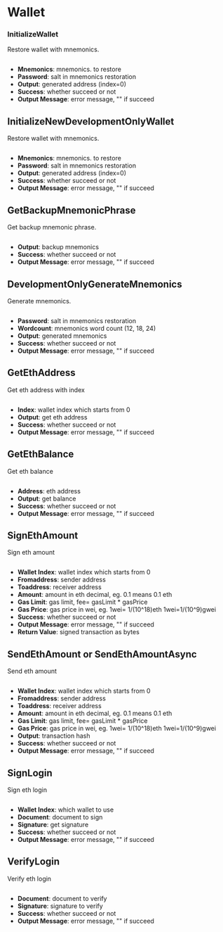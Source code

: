 # Wallet

### InitializeWallet

Restore wallet with mnemonics.

<figure><img src="../../../.gitbook/assets/image (14) (1).png" alt=""><figcaption></figcaption></figure>

* **Mnemonics**: mnemonics. to restore
* **Password**: salt in mnemonics restoration
* **Output**: generated address (index=0)
* **Success**: whether succeed or not
* **Output Message**: error message, "" if succeed

## InitializeNewDevelopmentOnlyWallet



Restore wallet with mnemonics.

<figure><img src="../../../.gitbook/assets/image (24).png" alt=""><figcaption></figcaption></figure>

* **Mnemonics**: mnemonics. to restore
* **Password**: salt in mnemonics restoration
* **Output**: generated address (index=0)
* **Success**: whether succeed or not
* **Output Message**: error message, "" if succeed

## GetBackupMnemonicPhrase

Get backup mnemonic phrase.

<figure><img src="../../../.gitbook/assets/image (18).png" alt=""><figcaption></figcaption></figure>

* **Output**: backup mnemonics
* **Success**: whether succeed or not
* **Output Message**: error message, "" if succeed

## DevelopmentOnlyGenerateMnemonics

Generate mnemonics.

<figure><img src="../../../.gitbook/assets/image (23).png" alt=""><figcaption></figcaption></figure>

* **Password**: salt in mnemonics restoration
* **Wordcount**: mnemonics word count (12, 18, 24)
* **Output**: generated mnemonics
* **Success**: whether succeed or not
* **Output Message**: error message, "" if succeed

## GetEthAddress

Get eth address with index

<figure><img src="../../../.gitbook/assets/image (27).png" alt=""><figcaption></figcaption></figure>

* **Index**: wallet index which starts from 0
* **Output**: get eth address
* **Success**: whether succeed or not
* **Output Message**: error message, "" if succeed

## GetEthBalance

Get eth balance

<figure><img src="../../../.gitbook/assets/image (22).png" alt=""><figcaption></figcaption></figure>

* **Address**: eth address
* **Output**: get balance
* **Success**: whether succeed or not
* **Output Message**: error message, "" if succeed

## SignEthAmount

Sign eth amount

<figure><img src="../../../.gitbook/assets/image (13).png" alt=""><figcaption></figcaption></figure>

* **Wallet Index**: wallet index which starts from 0
* **Fromaddress**: sender address
* **Toaddress**: receiver address
* **Amount**: amount in eth decimal, eg. 0.1 means 0.1 eth
* **Gas Limit**: gas limit, fee= gasLimit \* gasPrice
* **Gas Price**: gas price in wei, eg. 1wei= 1/(10^18)eth 1wei=1/(10^9)gwei
* **Success**: whether succeed or not
* **Output Message**: error message, "" if succeed
* **Return Value**: signed transaction as bytes

## SendEthAmount or SendEthAmountAsync

Send eth amount

<figure><img src="../../../.gitbook/assets/image (12).png" alt=""><figcaption></figcaption></figure>

* **Wallet Index**: wallet index which starts from 0
* **Fromaddress**: sender address
* **Toaddress**: receiver address
* **Amount**: amount in eth decimal, eg. 0.1 means 0.1 eth
* **Gas Limit**: gas limit, fee= gasLimit \* gasPrice
* **Gas Price**: gas price in wei, eg. 1wei= 1/(10^18)eth 1wei=1/(10^9)gwei
* **Output**: transaction hash
* **Success**: whether succeed or not
* **Output Message**: error message, "" if succeed

## SignLogin

Sign eth login

<figure><img src="../../../.gitbook/assets/image (16).png" alt=""><figcaption></figcaption></figure>

* **Wallet Index**: which wallet to use
* **Document**: document to sign
* **Signature**: get signature
* **Success**: whether succeed or not
* **Output Message**: error message, "" if succeed

## VerifyLogin

Verify eth login

<figure><img src="../../../.gitbook/assets/image (20).png" alt=""><figcaption></figcaption></figure>

* **Document**: document to verify
* **Signature**: signature to verify
* **Success**: whether succeed or not
* **Output Message**: error message, "" if succeed



